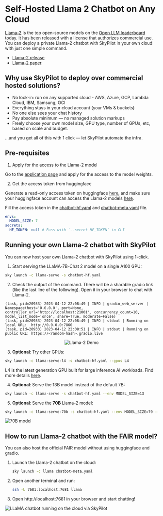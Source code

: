 <!-- $REMOVE -->
# Self-Hosted Llama 2 Chatbot on Any Cloud
<!-- $END_REMOVE -->
<!-- $UNCOMMENT# Llama 2: Open LLM from Meta -->

[Llama-2](https://github.com/facebookresearch/llama/tree/main) is the top open-source models on the [Open LLM leaderboard](https://huggingface.co/spaces/HuggingFaceH4/open_llm_leaderboard) today. It has been released with a license that authorizes commercial use. You can deploy a private Llama-2 chatbot with SkyPilot in your own cloud with just one simple command.

* [Llama-2 release](https://github.com/facebookresearch/llama/tree/main)
* [Llama-2 paper](https://ai.meta.com/research/publications/llama-2-open-foundation-and-fine-tuned-chat-models/)

## Why use SkyPilot to deploy over commercial hosted solutions?

* No lock-in: run on any supported cloud - AWS, Azure, GCP, Lambda Cloud, IBM, Samsung, OCI
* Everything stays in your cloud account (your VMs & buckets)
* No one else sees your chat history
* Pay absolute minimum — no managed solution markups
* Freely choose your own model size, GPU type, number of GPUs, etc, based on scale and budget.

…and you get all of this with 1 click — let SkyPilot automate the infra.

## Pre-requisites

1. Apply for the access to the Llama-2 model

Go to the [application page](https://ai.meta.com/resources/models-and-libraries/llama-downloads/) and apply for the access to the model weights.


2. Get the access token from huggingface

Generate a read-only access token on huggingface [here](https://huggingface.co/settings/token), and make sure your huggingface account can access the Llama-2 models [here](https://huggingface.co/meta-llama/Llama-2-7b-chat/tree/main).

Fill the access token in the [chatbot-hf.yaml](https://github.com/skypilot-org/skypilot/tree/master/llm/llama-2/chatbot-hf.yaml) and [chatbot-meta.yaml](https://github.com/skypilot-org/skypilot/tree/master/llm/llama-2/chatbot-meta.yaml) file.
```yaml
envs:
  MODEL_SIZE: 7
secrets:
  HF_TOKEN: null # Pass with `--secret HF_TOKEN` in CLI
```


## Running your own Llama-2 chatbot with SkyPilot

You can now host your own Llama-2 chatbot with SkyPilot using 1-click.

1. Start serving the LLaMA-7B-Chat 2 model on a single A100 GPU:
```bash
sky launch -c llama-serve -s chatbot-hf.yaml
```
2. Check the output of the command. There will be a sharable gradio link (like the last line of the following). Open it in your browser to chat with Llama-2.
```
(task, pid=20933) 2023-04-12 22:08:49 | INFO | gradio_web_server | Namespace(host='0.0.0.0', port=None, controller_url='http://localhost:21001', concurrency_count=10, model_list_mode='once', share=True, moderate=False)
(task, pid=20933) 2023-04-12 22:08:49 | INFO | stdout | Running on local URL:  http://0.0.0.0:7860
(task, pid=20933) 2023-04-12 22:08:51 | INFO | stdout | Running on public URL: https://<random-hash>.gradio.live
```

<p align="center">
  <img src="https://i.imgur.com/cLqulb0.gif" alt="Llama-2 Demo"/>
</p>

3. **Optional**: Try other GPUs:
```bash
sky launch -c llama-serve-l4 -s chatbot-hf.yaml --gpus L4
```

L4 is the latest generation GPU built for large inference AI workloads. Find more details [here](https://cloud.google.com/blog/products/compute/introducing-g2-vms-with-nvidia-l4-gpus).

4. **Optional**: Serve the 13B model instead of the default 7B:
```bash
sky launch -c llama-serve -s chatbot-hf.yaml --env MODEL_SIZE=13
```

5. **Optional**: Serve the **70B** Llama-2 model:
```bash
sky launch -c llama-serve-70b -s chatbot-hf.yaml --env MODEL_SIZE=70 --gpus A100-80GB:2
```

![70B model](https://i.imgur.com/jEM8w3r.png)


## How to run Llama-2 chatbot with the FAIR model?

You can also host the official FAIR model without using huggingface and gradio.


1. Launch the Llama-2 chatbot on the cloud:

    ```bash
    sky launch -c llama chatbot-meta.yaml
    ```

2. Open another terminal and run:

    ```bash
    ssh -L 7681:localhost:7681 llama
    ```

3. Open http://localhost:7681 in your browser and start chatting!
<img src="https://i.imgur.com/Ay8sDhG.png" alt="LLaMA chatbot running on the cloud via SkyPilot"/>


